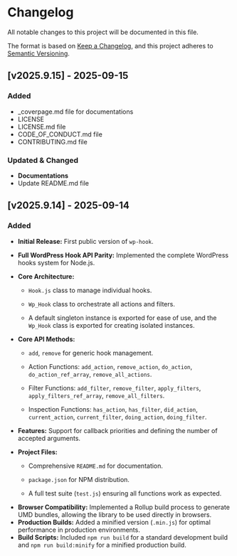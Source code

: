 # Changelog

All notable changes to this project will be documented in this file.

The format is based on [Keep a Changelog](https://keepachangelog.com/en/1.0.0/ "null"), and this project adheres to [Semantic Versioning](https://semver.org/spec/v2.0.0.html "null").


## \[v2025.9.15\] - 2025-09-15

### Added
- _coverpage.md file for documentations
- LICENSE
- LICENSE.md file
- CODE_OF_CONDUCT.md file
- CONTRIBUTING.md file

### Updated & Changed
- **Documentations**
- Update README.md file

## \[v2025.9.14\] - 2025-09-14

### Added

*   **Initial Release:** First public version of `wp-hook`.
    
*   **Full WordPress Hook API Parity:** Implemented the complete WordPress hooks system for Node.js.
    
*   **Core Architecture:**
    
    *   `Hook.js` class to manage individual hooks.
        
    *   `Wp_Hook` class to orchestrate all actions and filters.
        
    *   A default singleton instance is exported for ease of use, and the `Wp_Hook` class is exported for creating isolated instances.
        
*   **Core API Methods:**
    
    *   `add`, `remove` for generic hook management.
        
    *   Action Functions: `add_action`, `remove_action`, `do_action`, `do_action_ref_array`, `remove_all_actions`.
        
    *   Filter Functions: `add_filter`, `remove_filter`, `apply_filters`, `apply_filters_ref_array`, `remove_all_filters`.
        
    *   Inspection Functions: `has_action`, `has_filter`, `did_action`, `current_action`, `current_filter`, `doing_action`, `doing_filter`.
        
*   **Features:** Support for callback priorities and defining the number of accepted arguments.
    
*   **Project Files:**
    
    *   Comprehensive `README.md` for documentation.
        
    *   `package.json` for NPM distribution.
        
    *   A full test suite (`test.js`) ensuring all functions work as expected.

- **Browser Compatibility:** Implemented a Rollup build process to generate UMD bundles, allowing the library to be used directly in browsers.
- **Production Builds:** Added a minified version (`.min.js`) for optimal performance in production environments.
- **Build Scripts:** Included `npm run build` for a standard development build and `npm run build:minify` for a minified production build.